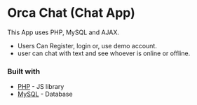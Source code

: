 # Orca Chat (Chat App)

This App uses PHP, MySQL and AJAX.

- Users Can Register, login or, use demo account.
- user can chat with text and see whoever is online or offline.

### Built with

- [PHP](https://www.php.net/) - JS library
- [MySQL](https://www.mysql.com/) - Database
